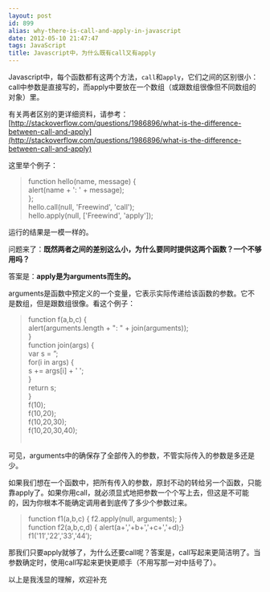 ```yaml
---
layout: post
id: 899
alias: why-there-is-call-and-apply-in-javascript
date: 2012-05-10 21:47:47
tags: JavaScript
title: Javascript中，为什么既有call又有apply
---
```


Javascript中，每个函数都有这两个方法，`call`和`apply`，它们之间的区别很小：call中参数是直接写的，而apply中要放在一个数组（或跟数组很像但不同数组的对象）里。

有关两者区别的更详细资料，请参考：[http://stackoverflow.com/questions/1986896/what-is-the-difference-between-call-and-apply](http://stackoverflow.com/questions/1986896/what-is-the-difference-between-call-and-apply)

这里举个例子：

> function hello(name, message) {     
> alert(name + ': ' + message);      
> };      
> hello.call(null, 'Freewind', 'call');      
> hello.apply(null, ['Freewind', 'apply']);​​

运行的结果是一模一样的。

问题来了：**既然两者之间的差别这么小，为什么要同时提供这两个函数？一个不够用吗？**

答案是：**apply是为arguments而生的。**

arguments是函数中预定义的一个变量，它表示实际传递给该函数的参数。它不是数组，但是跟数组很像。看这个例子：

> function f(a,b,c) {     
> alert(arguments.length + ": " + join(arguments));      
> }      
> function join(args) {      
> var s = &#8221;;      
> for(i in args) {      
> s += args[i] + ' ';      
> }      
> return s;      
> }      
> f(10);      
> f(10,20);      
> f(10,20,30);      
> f(10,20,30,40);      
> ​

可见，arguments中的确保存了全部传入的参数，不管实际传入的参数是多还是少。

如果我们想在一个函数中，把所有传入的参数，原封不动的转给另一个函数，只能靠apply了。如果你用call，就必须显式地把参数一个个写上去，但这是不可能的，因为你根本不能确定调用者到底传了多少个参数过来。

> function f1(a,b,c) { f2.apply(null, arguments); }     
> function f2(a,b,c,d) { alert(a+','+b+','+c+','+d);}      
> f1('11&#8242;,'22&#8242;,'33&#8242;,'44&#8242;);​​​​​

那我们只要apply就够了，为什么还要call呢？答案是，call写起来更简洁明了。当参数确定时，使用call写起来更快更顺手（不用写那一对中括号了）。

以上是我浅显的理解，欢迎补充
